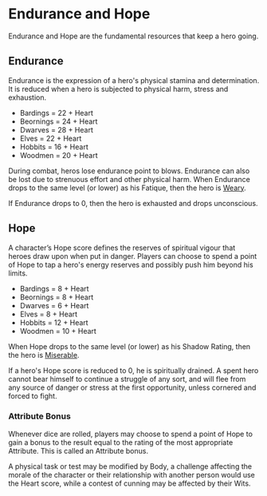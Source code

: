# Endurance and Hope

Endurance and Hope are the fundamental resources that keep a hero going. 

## Endurance

Endurance is the expression of a hero's physical stamina and determination. It is reduced when a hero is subjected to physical harm, stress and exhaustion.

* Bardings = 22 + Heart
* Beornings = 24 + Heart
* Dwarves = 28 + Heart
* Elves = 22 + Heart
* Hobbits = 16 + Heart
* Woodmen = 20 + Heart

During combat, heros lose endurance point to blows.  Endurance can also be lost due to strenuous effort and other physical harm.  When Endurance drops to the same level (or lower) as his Fatique, then the hero is [Weary](weary-miserable-wounded.md).

If Endurance drops to 0, then the hero is exhausted and drops unconscious.

## Hope

A character’s Hope score defines the reserves of spiritual vigour that heroes draw upon when put in danger. Players can choose to spend a point of Hope to tap a hero's energy reserves and possibly push him beyond his limits. 

* Bardings = 8 + Heart 
* Beornings = 8 + Heart 
* Dwarves = 6 + Heart 
* Elves = 8 + Heart 
* Hobbits = 12 + Heart 
* Woodmen = 10 + Heart

When Hope drops to the same level (or lower) as his Shadow Rating, then the hero is [Miserable](weary-miserable-wounded.md).

If a hero's Hope score is reduced to 0, he is spiritually drained. A spent hero cannot bear himself to continue a struggle of any sort, and will flee from any source of danger or stress at the first opportunity, unless cornered and forced to fight. 

### Attribute Bonus

Whenever dice are rolled, players may choose to spend a point of Hope to gain a bonus to the result equal to the rating of the most appropriate Attribute. This is called an Attribute bonus.

A physical task or test may be modified by Body, a challenge affecting the morale of the character or their relationship with another person would use the Heart score, while a contest of cunning may be affected by their Wits.
